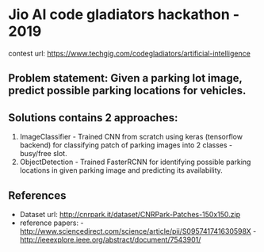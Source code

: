 # Jio AI code gladiators hackathon - 2019
contest url: https://www.techgig.com/codegladiators/artificial-intelligence

## Problem statement: Given a parking lot image, predict possible parking locations for vehicles.

## Solutions contains 2 approaches:
1. ImageClassifier - Trained CNN from scratch using keras (tensorflow backend) for classifying patch of parking images into 2 classes -busy/free slot.
2. ObjectDetection - Trained FasterRCNN for identifying possible parking locations in given parking image and predicting its availability.

## References
- Dataset url: http://cnrpark.it/dataset/CNRPark-Patches-150x150.zip
- reference papers: - http://www.sciencedirect.com/science/article/pii/S095741741630598X
                  - http://ieeexplore.ieee.org/abstract/document/7543901/
